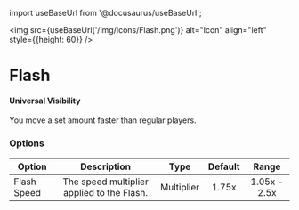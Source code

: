 import useBaseUrl from '@docusaurus/useBaseUrl';

<img src={useBaseUrl('/img/Icons/Flash.png')} alt="Icon" align="left" style={{height: 60}} />
# Flash

#### Universal Visibility

You move a set amount faster than regular players.

### Options

| Option | Description | Type | Default | Range |
|----------|:-----------------:|:------:|:------:|:------:|
| Flash Speed | The speed multiplier applied to the Flash. | Multiplier | 1.75x | 1.05x - 2.5x |
